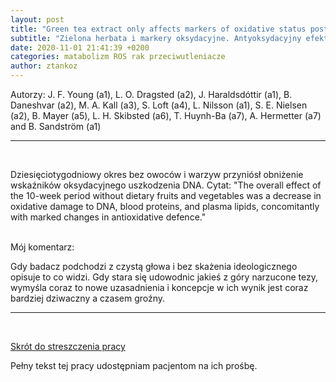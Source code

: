 ```yaml
---
layout: post
title: "Green tea extract only affects markers of oxidative status postprandially: lasting antioxidant effect of flavonoid-free diet*"
subtitle: "Zielona herbata i markery oksydacyjne. Antyoksydacyjny efekt diety pozbawionej flawonoidów"
date: 2020-11-01 21:41:39 +0200
categories: matabolizm ROS rak przeciwutleniacze
author: ztankoz
---
```


Autorzy: J. F. Young (a1), L. O. Dragsted (a2), J. Haraldsdóttir (a1), B. Daneshvar (a2), M. A. Kall (a3), S. Loft (a4), L. Nilsson (a1), S. E. Nielsen (a2), B. Mayer (a5), L. H. Skibsted (a6), T. Huynh-Ba (a7), A. Hermetter (a7) and B. Sandström (a1)

<hr>
<br>

Dziesięciotygodniowy okres bez owoców i warzyw przyniósł obniżenie wskaźników oksydacyjnego uszkodzenia DNA.
Cytat: "The overall effect of the 10-week period without dietary fruits and vegetables was a decrease in oxidative damage to DNA, blood proteins, and plasma lipids, concomitantly with marked changes in antioxidative defence."

<br>
Mój komentarz:

Gdy badacz podchodzi z czystą głowa i bez skażenia ideologicznego opisuje to co widzi. Gdy stara się udowodnic jakieś z góry narzucone tezy, wymyśla coraz to nowe uzasadnienia i koncepcje w ich wynik jest coraz bardziej dziwaczny a czasem groźny.

<hr>
<br>

[Skrót do streszczenia pracy](https://www.cambridge.org/core/journals/british-journal-of-nutrition/article/green-tea-extract-only-affects-markers-of-oxidative-status-postprandially-lasting-antioxidant-effect-of-flavonoidfree-diet/D0B0C9719378E7002F87734DA6D91798)

Pełny tekst tej pracy udostępniam pacjentom na ich prośbę.
